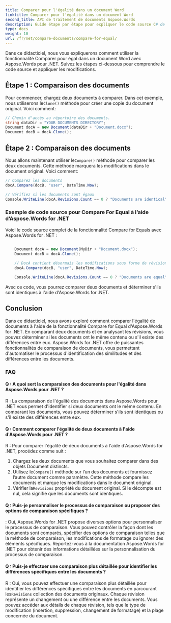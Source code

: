 ```yaml
---
title: Comparer pour l'égalité dans un document Word
linktitle: Comparer pour l'égalité dans un document Word
second_title: API de traitement de documents Aspose.Words
description: Guide étape par étape pour expliquer le code source C# de Compare for Equals dans la fonctionnalité de document Word avec Aspose.Words pour .NET.
type: docs
weight: 10
url: /fr/net/compare-documents/compare-for-equal/
---
```

Dans ce didacticiel, nous vous expliquerons comment utiliser la fonctionnalité Comparer pour égal dans un document Word avec Aspose.Words pour .NET. Suivez les étapes ci-dessous pour comprendre le code source et appliquer les modifications.

## Étape 1 : Comparaison des documents

 Pour commencer, chargez deux documents à comparer. Dans cet exemple, nous utiliserons le`Clone()` méthode pour créer une copie du document original. Voici comment:

```csharp
// Chemin d'accès au répertoire des documents.
string dataDir = "YOUR DOCUMENTS DIRECTORY";
Document docA = new Document(dataDir + "Document.docx");
Document docB = docA.Clone();
```

## Étape 2 : Comparaison des documents

 Nous allons maintenant utiliser le`Compare()` méthode pour comparer les deux documents. Cette méthode marquera les modifications dans le document original. Voici comment:

```csharp
// Comparez les documents
docA.Compare(docB, "user", DateTime.Now);

// Vérifiez si les documents sont égaux
Console.WriteLine(docA.Revisions.Count == 0 ? "Documents are identical": "Documents are not identical");
```

### Exemple de code source pour Compare For Equal à l’aide d’Aspose.Words for .NET

Voici le code source complet de la fonctionnalité Compare for Equals avec Aspose.Words for .NET :

```csharp

	Document docA = new Document(MyDir + "Document.docx");
	Document docB = docA.Clone();
	
	// DocA contient désormais les modifications sous forme de révisions.
	docA.Compare(docB, "user", DateTime.Now);

	Console.WriteLine(docA.Revisions.Count == 0 ? "Documents are equal" : "Documents are not equal");

```

Avec ce code, vous pourrez comparer deux documents et déterminer s'ils sont identiques à l'aide d'Aspose.Words for .NET.

## Conclusion

Dans ce didacticiel, nous avons exploré comment comparer l'égalité de documents à l'aide de la fonctionnalité Compare for Equal d'Aspose.Words for .NET. En comparant deux documents et en analysant les révisions, vous pouvez déterminer si les documents ont le même contenu ou s'il existe des différences entre eux. Aspose.Words for .NET offre de puissantes fonctionnalités de comparaison de documents, vous permettant d'automatiser le processus d'identification des similitudes et des différences entre les documents.

### FAQ

#### Q : A quoi sert la comparaison des documents pour l'égalité dans Aspose.Words pour .NET ?

R : La comparaison de l'égalité des documents dans Aspose.Words pour .NET vous permet d'identifier si deux documents ont le même contenu. En comparant les documents, vous pouvez déterminer s'ils sont identiques ou s'il existe des différences entre eux.

#### Q : Comment comparer l'égalité de deux documents à l'aide d'Aspose.Words pour .NET ?

R : Pour comparer l'égalité de deux documents à l'aide d'Aspose.Words for .NET, procédez comme suit :
1. Chargez les deux documents que vous souhaitez comparer dans des objets Document distincts.
2.  Utilisez le`Compare()` méthode sur l’un des documents et fournissez l’autre document comme paramètre. Cette méthode compare les documents et marque les modifications dans le document original.
3.  Vérifier la`Revisions` propriété du document original. Si le décompte est nul, cela signifie que les documents sont identiques.

#### Q : Puis-je personnaliser le processus de comparaison ou proposer des options de comparaison spécifiques ?

: Oui, Aspose.Words for .NET propose diverses options pour personnaliser le processus de comparaison. Vous pouvez contrôler la façon dont les documents sont comparés, spécifier des options de comparaison telles que la méthode de comparaison, les modifications de formatage ou ignorer des éléments spécifiques. Reportez-vous à la documentation Aspose.Words for .NET pour obtenir des informations détaillées sur la personnalisation du processus de comparaison.

#### Q : Puis-je effectuer une comparaison plus détaillée pour identifier les différences spécifiques entre les documents ?

 R : Oui, vous pouvez effectuer une comparaison plus détaillée pour identifier les différences spécifiques entre les documents en parcourant les`Revisions` collection des documents originaux. Chaque révision représente un changement ou une différence entre les documents. Vous pouvez accéder aux détails de chaque révision, tels que le type de modification (insertion, suppression, changement de formatage) et la plage concernée du document.
